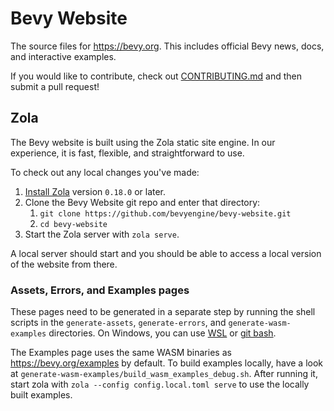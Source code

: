 # Bevy Website

The source files for <https://bevy.org>. This includes official Bevy news, docs, and interactive examples.

If you would like to contribute, check out [CONTRIBUTING.md](/CONTRIBUTING.md) and then submit a pull request!

## Zola

The Bevy website is built using the Zola static site engine. In our experience, it is fast, flexible, and straightforward to use.

To check out any local changes you've made:

1. [Install Zola](https://www.getzola.org/documentation/getting-started/installation/) version `0.18.0` or later.
2. Clone the Bevy Website git repo and enter that directory:
   1. `git clone https://github.com/bevyengine/bevy-website.git`
   2. `cd bevy-website`
3. Start the Zola server with `zola serve`.

A local server should start and you should be able to access a local version of the website from there.

### Assets, Errors, and Examples pages

These pages need to be generated in a separate step by running the shell scripts in the `generate-assets`, `generate-errors`, and `generate-wasm-examples` directories. On Windows, you can use [WSL](https://learn.microsoft.com/en-us/windows/wsl/install) or [git bash](https://gitforwindows.org/).

The Examples page uses the same WASM binaries as https://bevy.org/examples by default. To build examples locally, have a look at `generate-wasm-examples/build_wasm_examples_debug.sh`. After running it, start zola with `zola --config config.local.toml serve` to use the locally built examples.
